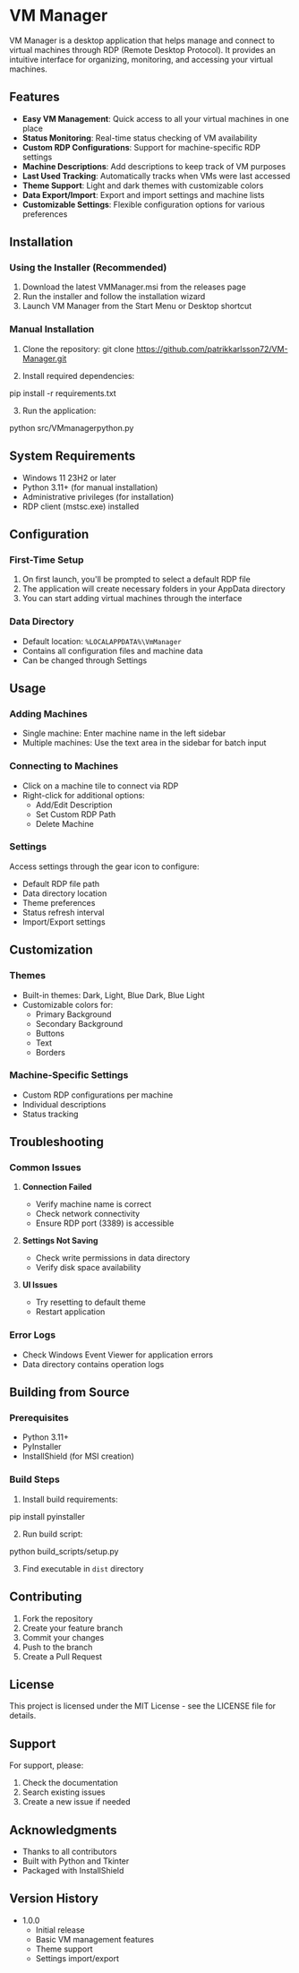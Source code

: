 # VM Manager

VM Manager is a desktop application that helps manage and connect to virtual machines through RDP (Remote Desktop Protocol). It provides an intuitive interface for organizing, monitoring, and accessing your virtual machines.

## Features

- **Easy VM Management**: Quick access to all your virtual machines in one place
- **Status Monitoring**: Real-time status checking of VM availability
- **Custom RDP Configurations**: Support for machine-specific RDP settings
- **Machine Descriptions**: Add descriptions to keep track of VM purposes
- **Last Used Tracking**: Automatically tracks when VMs were last accessed
- **Theme Support**: Light and dark themes with customizable colors
- **Data Export/Import**: Export and import settings and machine lists
- **Customizable Settings**: Flexible configuration options for various preferences

## Installation

### Using the Installer (Recommended)
1. Download the latest VMManager.msi from the releases page
2. Run the installer and follow the installation wizard
3. Launch VM Manager from the Start Menu or Desktop shortcut

### Manual Installation
1. Clone the repository: 
git clone https://github.com/patrikkarlsson72/VM-Manager.git

2. Install required dependencies:

pip install -r requirements.txt

3. Run the application:

python src/VMmanagerpython.py


## System Requirements

- Windows 11 23H2 or later
- Python 3.11+ (for manual installation)
- Administrative privileges (for installation)
- RDP client (mstsc.exe) installed

## Configuration

### First-Time Setup
1. On first launch, you'll be prompted to select a default RDP file
2. The application will create necessary folders in your AppData directory
3. You can start adding virtual machines through the interface

### Data Directory
- Default location: `%LOCALAPPDATA%\VmManager`
- Contains all configuration files and machine data
- Can be changed through Settings

## Usage

### Adding Machines
- Single machine: Enter machine name in the left sidebar
- Multiple machines: Use the text area in the sidebar for batch input

### Connecting to Machines
- Click on a machine tile to connect via RDP
- Right-click for additional options:
  - Add/Edit Description
  - Set Custom RDP Path
  - Delete Machine

### Settings
Access settings through the gear icon to configure:
- Default RDP file path
- Data directory location
- Theme preferences
- Status refresh interval
- Import/Export settings

## Customization

### Themes
- Built-in themes: Dark, Light, Blue Dark, Blue Light
- Customizable colors for:
  - Primary Background
  - Secondary Background
  - Buttons
  - Text
  - Borders

### Machine-Specific Settings
- Custom RDP configurations per machine
- Individual descriptions
- Status tracking

## Troubleshooting

### Common Issues
1. **Connection Failed**
   - Verify machine name is correct
   - Check network connectivity
   - Ensure RDP port (3389) is accessible

2. **Settings Not Saving**
   - Check write permissions in data directory
   - Verify disk space availability

3. **UI Issues**
   - Try resetting to default theme
   - Restart application

### Error Logs
- Check Windows Event Viewer for application errors
- Data directory contains operation logs

## Building from Source

### Prerequisites
- Python 3.11+
- PyInstaller
- InstallShield (for MSI creation)

### Build Steps
1. Install build requirements:

pip install pyinstaller


2. Run build script:


python build_scripts/setup.py


3. Find executable in `dist` directory

## Contributing

1. Fork the repository
2. Create your feature branch
3. Commit your changes
4. Push to the branch
5. Create a Pull Request

## License

This project is licensed under the MIT License - see the LICENSE file for details.

## Support

For support, please:
1. Check the documentation
2. Search existing issues
3. Create a new issue if needed

## Acknowledgments

- Thanks to all contributors
- Built with Python and Tkinter
- Packaged with InstallShield

## Version History

- 1.0.0
  - Initial release
  - Basic VM management features
  - Theme support
  - Settings import/export